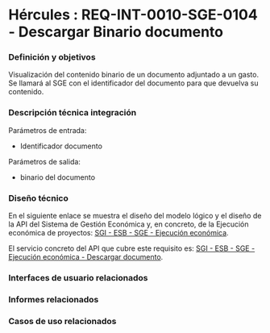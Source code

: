 # Hércules : REQ\-INT\-0010\-SGE\-0104 \- Descargar Binario documento







### Definición y objetivos

Visualización del contenido binario de un documento adjuntado a un gasto. Se llamará al SGE con el identificador del documento para que devuelva su contenido.

  








### Descripción técnica integración

Parámetros de entrada:

* Identificador documento

Parámetros de salida:

* binario del documento

### Diseño técnico

En el siguiente enlace se muestra el diseño del modelo lógico y el diseño de la API del Sistema de Gestión Económica y, en concreto, de la Ejecución económica de proyectos: [SGI \- ESB \- SGE \- Ejecución económica](/hercules/sgi-sistema-de-gestion-de-investigacion/diseno/componentes/sgi-esb/sgi-esb-sge/sgi-esb-sge-ejecucion-economica/index.md "/hercules/sgi-sistema-de-gestion-de-investigacion/diseno/componentes/sgi-esb/sgi-esb-sge/sgi-esb-sge-ejecucion-economica/index.md").

El servicio concreto del API que cubre este requisito es: [SGI \- ESB \- SGE \- Ejecución económica \- Descargar documento](/hercules/sgi-sistema-de-gestion-de-investigacion/diseno/componentes/sgi-esb/sgi-esb-sge/sgi-esb-sge-ejecucion-economica/sgi-esb-sge-ejecucion-economica-descargar-documento.md "/hercules/sgi-sistema-de-gestion-de-investigacion/diseno/componentes/sgi-esb/sgi-esb-sge/sgi-esb-sge-ejecucion-economica/sgi-esb-sge-ejecucion-economica-descargar-documento.md").

  








### Interfaces de usuario relacionados



  






### Informes relacionados







### Casos de uso relacionados









